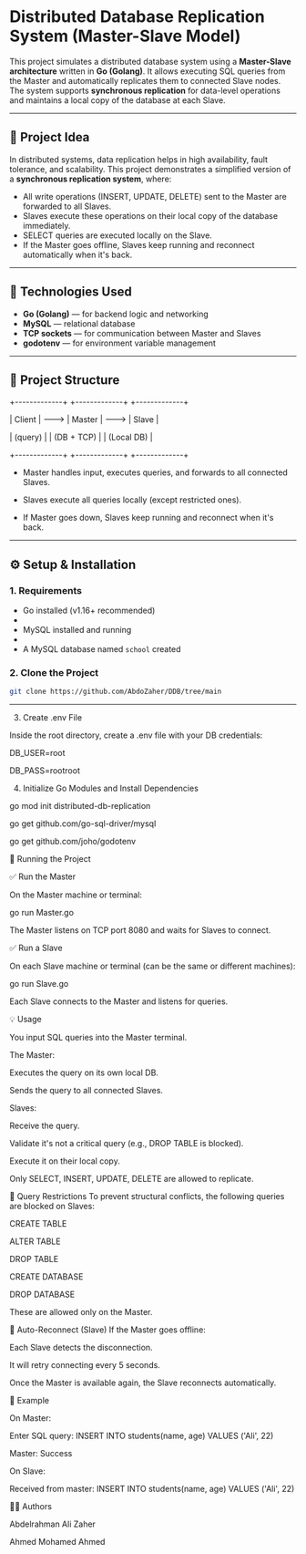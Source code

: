 # Distributed Database Replication System (Master-Slave Model)

This project simulates a distributed database system using a **Master-Slave architecture** written in **Go (Golang)**. It allows executing SQL queries from the Master and automatically replicates them to connected Slave nodes. The system supports **synchronous replication** for data-level operations and maintains a local copy of the database at each Slave.

---

## 🧠 Project Idea

In distributed systems, data replication helps in high availability, fault tolerance, and scalability. This project demonstrates a simplified version of a **synchronous replication system**, where:

- All write operations (INSERT, UPDATE, DELETE) sent to the Master are forwarded to all Slaves.
- Slaves execute these operations on their local copy of the database immediately.
- SELECT queries are executed locally on the Slave.
- If the Master goes offline, Slaves keep running and reconnect automatically when it's back.

---

## 🔧 Technologies Used

- **Go (Golang)** — for backend logic and networking
- **MySQL** — relational database
- **TCP sockets** — for communication between Master and Slaves
- **godotenv** — for environment variable management

---

## 📁 Project Structure

+-------------+ +-------------+ +-------------+

| Client | ---> | Master | ---> | Slave |

| (query) | | (DB + TCP) | | (Local DB) |

+-------------+ +-------------+ +-------------+


* Master handles input, executes queries, and forwards to all connected Slaves.

* Slaves execute all queries locally (except restricted ones).

* If Master goes down, Slaves keep running and reconnect when it's back.


---

## ⚙️ Setup & Installation

### 1. Requirements

- Go installed (v1.16+ recommended)
- 
- MySQL installed and running
- 
- A MySQL database named `school` created
  

### 2. Clone the Project

```bash
git clone https://github.com/AbdoZaher/DDB/tree/main

```
------
3. Create .env File
   
Inside the root directory, create a .env file with your DB credentials:


DB_USER=root 


DB_PASS=rootroot 



4. Initialize Go Modules and Install Dependencies

go mod init distributed-db-replication


go get github.com/go-sql-driver/mysql


go get github.com/joho/godotenv



🚀 Running the Project

✅ Run the Master

On the Master machine or terminal:

go run Master.go

The Master listens on TCP port 8080 and waits for Slaves to connect.


✅ Run a Slave

On each Slave machine or terminal (can be the same or different machines):

go run Slave.go

Each Slave connects to the Master and listens for queries.


💡 Usage

You input SQL queries into the Master terminal.

The Master:

Executes the query on its own local DB.

Sends the query to all connected Slaves.

Slaves:

Receive the query.

Validate it's not a critical query (e.g., DROP TABLE is blocked).

Execute it on their local copy.

Only SELECT, INSERT, UPDATE, DELETE are allowed to replicate.

🔐 Query Restrictions
To prevent structural conflicts, the following queries are blocked on Slaves:

CREATE TABLE

ALTER TABLE

DROP TABLE

CREATE DATABASE

DROP DATABASE

These are allowed only on the Master.

🔁 Auto-Reconnect (Slave)
If the Master goes offline:

Each Slave detects the disconnection.

It will retry connecting every 5 seconds.

Once the Master is available again, the Slave reconnects automatically.

📌 Example

On Master:

Enter SQL query: INSERT INTO students(name, age) VALUES ('Ali', 22)

Master: Success

On Slave:

Received from master: INSERT INTO students(name, age) VALUES ('Ali', 22)


👨‍💻 Authors 

Abdelrahman Ali Zaher 

Ahmed Mohamed Ahmed

